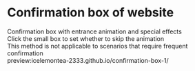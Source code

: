 # Confirmation box of website
Confirmation box with entrance animation and special effects  
Click the small box to set whether to skip the animation  
This method is not applicable to scenarios that require frequent confirmation  
preview:icelemontea-2333.github.io/confirmation-box-1/
